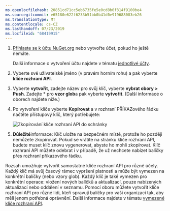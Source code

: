 ```yaml
---
ms.openlocfilehash: 20851cd71cc5eb6735fe5e0cd8b0f314f9100be4
ms.sourcegitcommit: e65180e622f6233b51bb0b41d0e919688083eb26
ms.translationtype: MT
ms.contentlocale: cs-CZ
ms.lasthandoff: 07/23/2019
ms.locfileid: "68419915"
---
```

1. [Přihlaste se k účtu NuGet.org](https://www.nuget.org/users/account/LogOn?returnUrl=%2F) nebo vytvořte účet, pokud ho ještě nemáte.

   Další informace o vytvoření účtu najdete v tématu [jednotlivé účty](../../nuget-org/individual-accounts.md).

1. Vyberte své uživatelské jméno (v pravém horním rohu) a pak vyberte **klíče rozhraní API**.

1. Vyberte **vytvořit**, zadejte název pro svůj klíč, vyberte **vybrat obory > Push**. Zadejte * pro **vzor glob**a pak vyberte **vytvořit**. (Další informace o oborech najdete níže.)

1. Po vytvoření klíče vyberte **Kopírovat** a v rozhraní PŘÍKAZového řádku načtěte přístupový klíč, který potřebujete:

    ![Zkopírování klíče rozhraní API do schránky](../media/QS_Create-02-APIKey.png)

1. **Důležité**informace: Klíč uložte na bezpečném místě, protože ho později nemůžete zkopírovat. Pokud se vrátíte na stránku klíče rozhraní API, budete muset klíč znovu vygenerovat, abyste ho mohli zkopírovat. Klíč rozhraní API můžete odebrat i v případě, že už nechcete nabízet balíčky přes rozhraní příkazového řádku.

Rozsah umožňuje vytvořit samostatné klíče rozhraní API pro různé účely. Každý klíč má svůj časový rámec vypršení platnosti a může být vymezen na konkrétní balíčky (nebo vzory glob). Každý klíč je také vymezen pro konkrétní operace: vložení nových balíčků a aktualizací, pouze nabízených aktualizací nebo oddálení v seznamu. Pomocí oboru můžete vytvořit klíče rozhraní API pro různé lidi, kteří spravují balíčky pro vaši organizaci tak, aby měli jenom potřebná oprávnění. Další informace najdete v tématu [vymezené klíče rozhraní API](../../nuget-org/scoped-api-keys.md).